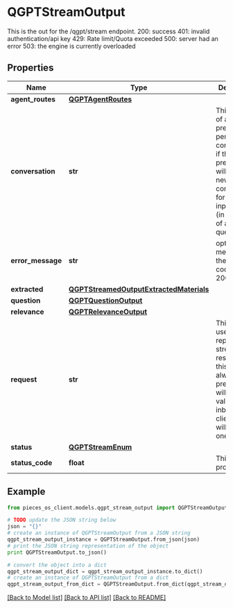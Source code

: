 # QGPTStreamOutput

This is the out for the /qgpt/stream endpoint.  200: success 401: invalid authentication/api key 429: Rate limit/Quota exceeded 500: server had an error 503: the engine is currently overloaded

## Properties
Name | Type | Description | Notes
------------ | ------------- | ------------- | -------------
**agent_routes** | [**QGPTAgentRoutes**](QGPTAgentRoutes.md) |  | [optional] 
**conversation** | **str** | This is the ID of a predefined persisted conversation, if this is not present we will create a new conversation for the input/output.(in the case of a question) | 
**error_message** | **str** | optional error message is the status code is NOT 200 | [optional] 
**extracted** | [**QGPTStreamedOutputExtractedMaterials**](QGPTStreamedOutputExtractedMaterials.md) |  | [optional] 
**question** | [**QGPTQuestionOutput**](QGPTQuestionOutput.md) |  | [optional] 
**relevance** | [**QGPTRelevanceOutput**](QGPTRelevanceOutput.md) |  | [optional] 
**request** | **str** | This is the id used to represent the stream of response. this will always be present. We will use the value passed inby the client, or we will generate one. | [optional] 
**status** | [**QGPTStreamEnum**](QGPTStreamEnum.md) |  | [optional] 
**status_code** | **float** | This will be provided | [optional] 

## Example

```python
from pieces_os_client.models.qgpt_stream_output import QGPTStreamOutput

# TODO update the JSON string below
json = "{}"
# create an instance of QGPTStreamOutput from a JSON string
qgpt_stream_output_instance = QGPTStreamOutput.from_json(json)
# print the JSON string representation of the object
print QGPTStreamOutput.to_json()

# convert the object into a dict
qgpt_stream_output_dict = qgpt_stream_output_instance.to_dict()
# create an instance of QGPTStreamOutput from a dict
qgpt_stream_output_from_dict = QGPTStreamOutput.from_dict(qgpt_stream_output_dict)
```
[[Back to Model list]](../README.md#documentation-for-models) [[Back to API list]](../README.md#documentation-for-api-endpoints) [[Back to README]](../README.md)


